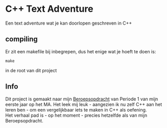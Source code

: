 # C++ Text Adventure
Een text adventure wat je kan doorlopen geschreven in C++

## compiling
Er zit een makefile bij inbegrepen, dus het enige wat je hoeft te doen is:
```terminal
make
```
in de root van dit project

## Info
Dit project is gemaakt naar mijn [Beroepsopdracht](https://github.com/MitchelMA/Hello-You-Beroepsopdracht) van Periode 1 van mijn eerste jaar op het MA. Het leek mij leuk - aangezien ik nu zelf C++ aan het leren ben - om een vergelijkbaar iets te maken in C++ als oefening.  
Het verhaal pad is - op het moment - precies hetzelfde als van mijn Beroepsopdracht.